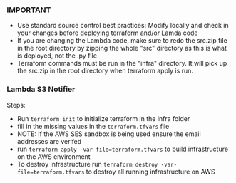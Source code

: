 ### IMPORTANT
* Use standard source control best practices: Modify locally and check in your changes before deploying terraform and/or Lamda code
* If you are changing the Lambda code, make sure to redo the src.zip file in the root directory by zipping the whole "src" directory as this is what is deployed, not the .py file
* Terraform commands must be run in the "infra" directory. It will pick up the src.zip in the root directory when terraform apply is run.


### Lambda S3 Notifier

Steps:
* Run `terraform init` to initialize terraform in the infra folder
* fill in the missing values in the `terraform.tfvars` file
* NOTE: If the AWS SES sandbox is being used ensure the email addresses are verifed
* run  `terraform apply -var-file=terraform.tfvars` to build infrastructure on the AWS environment
* To destroy infrastructure run `terraform destroy -var-file=terraform.tfvars` to destroy all running infrastructure on AWS
